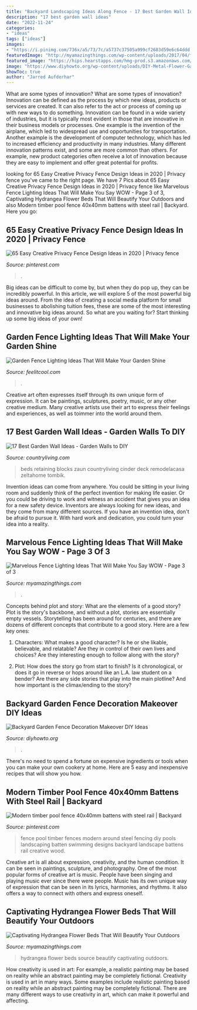 ```yaml
---
title: "Backyard Landscaping Ideas Along Fence - 17 Best Garden Wall Ideas"
description: "17 best garden wall ideas"
date: "2022-11-24"
categories:
- "ideas"
tags: ["ideas"]
images:
- "https://i.pinimg.com/736x/a5/73/7c/a5737c37505a999cf2683d59e6c64ddd.jpg"
featuredImage: "http://myamazingthings.com/wp-content/uploads/2017/04/flowers-1.jpg"
featured_image: "https://hips.hearstapps.com/hmg-prod.s3.amazonaws.com/images/creditremodelandolacasa-com-1585535880.jpg?crop=0.888888888888889xw:1xh;center,top&amp;resize=480:*"
image: "https://www.diyhowto.org/wp-content/uploads/DIY-Metal-Flower-Garden-Fence-Decor-20-Fence-Decoration-Makeover-DIY-Ideas-DIYHowto.jpg"
ShowToc: true
author: "Jarred Aufderhar"
---
```



What are some types of innovation?
What are some types of innovation? Innovation can be defined as the process by which new ideas, products or services are created. It can also refer to the act or process of coming up with new ways to do something. 
Innovation can be found in a wide variety of industries, but it is typically most evident in those that are innovative in their business models or processes. One example is the invention of the airplane, which led to widespread use and opportunities for transportation. Another example is the development of computer technology, which has led to increased efficiency and productivity in many industries. 
Many different innovation patterns exist, and some are more common than others. For example, new product categories often receive a lot of innovation because they are easy to implement and offer great potential for profits.

	

		
looking for 65 Easy Creative Privacy Fence Design Ideas in 2020 | Privacy fence you've came to the right page. We have 7 Pics about 65 Easy Creative Privacy Fence Design Ideas in 2020 | Privacy fence like Marvelous Fence Lighting Ideas That Will Make You Say WOW - Page 3 of 3, Captivating Hydrangea Flower Beds That Will Beautify Your Outdoors and also Modern timber pool fence 40x40mm battens with steel rail | Backyard. Here you go:
		
    
## 65 Easy Creative Privacy Fence Design Ideas In 2020 | Privacy Fence

<img loading=lazy src="https://i.pinimg.com/736x/5e/79/b9/5e79b9f8730a6342ffd3c69677078dbe.jpg" onerror="this.onerror=null;this.src='https://tse3.mm.bing.net/th?id=OIP.pU3_TbK6JcclJMOxEvWadwHaLH&amp;pid=15.1';" alt="65 Easy Creative Privacy Fence Design Ideas in 2020 | Privacy fence">

_Source: pinterest.com_

>. 

	

Big ideas can be difficult to come by, but when they do pop up, they can be incredibly powerful. In this article, we will explore 5 of the most powerful big ideas around. From the idea of creating a social media platform for small businesses to abolishing tuition fees, these are some of the most interesting and innovative big ideas around. So what are you waiting for? Start thinking up some big ideas of your own!

    
## Garden Fence Lighting Ideas That Will Make Your Garden Shine

<img loading=lazy src="http://feelitcool.com/wp-content/uploads/2017/03/garden-fence-decor-ideas.jpg" onerror="this.onerror=null;this.src='https://tse1.mm.bing.net/th?id=OIP.St2c68tMYRYTEo5K6um4sAHaD3&amp;pid=15.1';" alt="Garden Fence Lighting Ideas That Will Make Your Garden Shine">

_Source: feelitcool.com_

>. 

	

Creative art often expresses itself through its own unique form of expression. It can be paintings, sculptures, poetry, music, or any other creative medium. Many creative artists use their art to express their feelings and experiences, as well as toimmer into the world around them.

    
## 17 Best Garden Wall Ideas - Garden Walls To DIY

<img loading=lazy src="https://hips.hearstapps.com/hmg-prod.s3.amazonaws.com/images/creditremodelandolacasa-com-1585535880.jpg?crop=0.888888888888889xw:1xh;center,top&amp;resize=480:*" onerror="this.onerror=null;this.src='https://tse4.mm.bing.net/th?id=OIP.eXfzXRp6Q-RygLtNFOk_nQAAAA&amp;pid=15.1';" alt="17 Best Garden Wall Ideas - Garden Walls to DIY">

_Source: countryliving.com_

>beds retaining blocks zaun countryliving cinder deck remodelacasa zeltahome tombik. 

	

Invention ideas can come from anywhere. You could be sitting in your living room and suddenly think of the perfect invention for making life easier. Or you could be driving to work and witness an accident that gives you an idea for a new safety device. Inventors are always looking for new ideas, and they come from many different sources. If you have an invention idea, don't be afraid to pursue it. With hard work and dedication, you could turn your idea into a reality.

    
## Marvelous Fence Lighting Ideas That Will Make You Say WOW - Page 3 Of 3

<img loading=lazy src="https://myamazingthings.com/wp-content/uploads/2017/03/backyard-accent-lighting-1024x640.jpg" onerror="this.onerror=null;this.src='https://tse3.mm.bing.net/th?id=OIP.vo9kEYDxzaAG_NUBG3o5IgHaEo&amp;pid=15.1';" alt="Marvelous Fence Lighting Ideas That Will Make You Say WOW - Page 3 of 3">

_Source: myamazingthings.com_

>. 

	

Concepts behind plot and story: What are the elements of a good story?
Plot is the story's backbone, and without a plot, stories are essentially empty vessels. Storytelling has been around for centuries, and there are dozens of different concepts that contribute to a good story. Here are a few key ones:
1) Characters: What makes a good character? Is he or she likable, believable, and relatable? Are they in control of their own lives and choices? Are they interesting enough to follow along with the story?

2) Plot: How does the story go from start to finish? Is it chronological, or does it go in reverse or hops around like an L.A. law student on a bender? Are there any side stories that play into the main plotline? And how important is the climax/ending to the story?

    
## Backyard Garden Fence Decoration Makeover DIY Ideas

<img loading=lazy src="https://www.diyhowto.org/wp-content/uploads/DIY-Metal-Flower-Garden-Fence-Decor-20-Fence-Decoration-Makeover-DIY-Ideas-DIYHowto.jpg" onerror="this.onerror=null;this.src='https://tse3.mm.bing.net/th?id=OIP.CfBWLJtQSjk-m2t2pbmnbwHaLH&amp;pid=15.1';" alt="Backyard Garden Fence Decoration Makeover DIY Ideas">

_Source: diyhowto.org_

>. 

	

There's no need to spend a fortune on expensive ingredients or tools when you can make your own cookery at home. Here are 5 easy and inexpensive recipes that will show you how.

    
## Modern Timber Pool Fence 40x40mm Battens With Steel Rail | Backyard

<img loading=lazy src="https://i.pinimg.com/736x/a5/73/7c/a5737c37505a999cf2683d59e6c64ddd.jpg" onerror="this.onerror=null;this.src='https://tse1.mm.bing.net/th?id=OIP.JD_9n2ToUb3iWB3ZHvl13QHaHa&amp;pid=15.1';" alt="Modern timber pool fence 40x40mm battens with steel rail | Backyard">

_Source: pinterest.com_

>fence pool timber fences modern around steel fencing diy pools landscaping batten swimming designs backyard landscape battens rail creative wood. 

	

Creative art is all about expression, creativity, and the human condition. It can be seen in paintings, sculpture, and photography. One of the most popular forms of creative art is music. People have been singing and playing music ever since there were people. Music has its own unique way of expression that can be seen in its lyrics, harmonies, and rhythms. It also offers a way to connect with others and express oneself.

    
## Captivating Hydrangea Flower Beds That Will Beautify Your Outdoors

<img loading=lazy src="http://myamazingthings.com/wp-content/uploads/2017/04/flowers-1.jpg" onerror="this.onerror=null;this.src='https://tse4.mm.bing.net/th?id=OIP.knc776x2DYb2zGnYZev9WwHaJ4&amp;pid=15.1';" alt="Captivating Hydrangea Flower Beds That Will Beautify Your Outdoors">

_Source: myamazingthings.com_

>hydrangea flower beds source beautify captivating outdoors. 

	

How creativity is used in art: For example, a realistic painting may be based on reality while an abstract painting may be completely fictional.
Creativity is used in art in many ways. Some examples include realistic painting based on reality while an abstract painting may be completely fictional. There are many different ways to use creativity in art, which can make it powerful and affecting.

